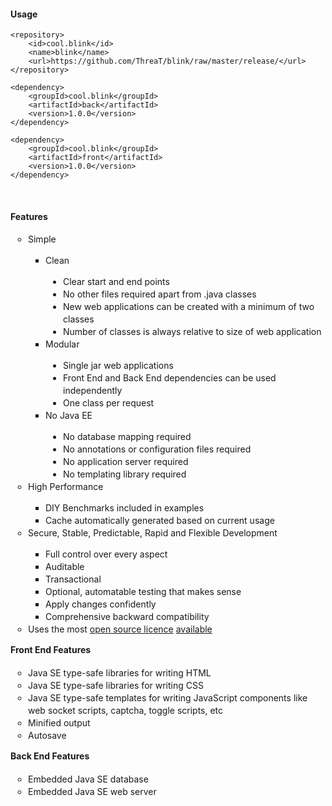 <h4 style="font-weight: bold; font-size: 14px;">Usage</h4>

```
<repository>
    <id>cool.blink</id>
    <name>blink</name>
    <url>https://github.com/ThreaT/blink/raw/master/release/</url>
</repository>
```
```
<dependency>
    <groupId>cool.blink</groupId>
    <artifactId>back</artifactId>
    <version>1.0.0</version>
</dependency>
```
```
<dependency>
    <groupId>cool.blink</groupId>
    <artifactId>front</artifactId>
    <version>1.0.0</version>
</dependency>
```

<br>

<h4 style="font-weight: bold; font-size: 14px;">Features</h4>

<ul style="padding-left: 2em; margin-top:10px; font-size: 14px;line-height: 20px;list-style-type: circle;">
  <li>Simple</li>
  <ul style="padding-left: 2em;list-style-type: square;">
    <li>Clean</li>
    <ul style="padding-left: 2em;list-style-type: disc;">
      <li>Clear start and end points</li>
      <li>No other files required apart from .java classes</li>
      <li>New web applications can be created with a minimum of two classes</li>
      <li>Number of classes is always relative to size of web application</li>
    </ul>
    <li>Modular</li>
    <ul style="padding-left: 2em;list-style-type: disc;">
      <li>Single jar web applications</li>
      <li>Front End and Back End dependencies can be used independently</li>
      <li>One class per request</li>
    </ul>
    <li>No Java EE</li>
    <ul style="padding-left: 2em;list-style-type: disc;">
      <li>No database mapping required</li>
      <li>No annotations or configuration files required</li>
      <li>No application server required</li>
      <li>No templating library required</li>
    </ul>
  </ul>
  <li>High Performance</li>
  <ul style="padding-left: 2em;list-style-type: square;">
    <li>DIY Benchmarks included in examples</li>
    <li>Cache automatically generated based on current usage</li>
  </ul>
  <li>Secure, Stable, Predictable, Rapid and Flexible Development</li>
  <ul style="padding-left: 2em;list-style-type: square;">
    <li>Full control over every aspect</li>
    <li>Auditable</li>
    <li>Transactional</li>
    <li>Optional, automatable testing that makes sense</li>
    <li>Apply changes confidently</li>
    <li>Comprehensive backward compatibility</li>
  </ul>
  <li>Uses the most <a href="http://unlicense.org/">open source licence</a> <a href="http://choosealicense.com/licenses/unlicense/">available</a></li>
</ul>

<h4 style="margin-top:10px;font-weight: bold;font-size: 14px;">Front End Features</h4>

<ul style="padding-left: 2em; font-size: 14px;margin-top:10px;line-height: 20px;list-style-type: circle;">
  <li>Java SE type-safe libraries for writing HTML</li>
  <li>Java SE type-safe libraries for writing CSS</li>
  <li>Java SE type-safe templates for writing JavaScript components like web socket scripts, captcha, toggle scripts, etc</li>
  <li>Minified output</li>
  <li>Autosave</li>
</ul>

<h4 style="margin-top:10px;font-weight: bold;font-size: 14px;">Back End Features</h4>

<ul style="padding-left: 2em; font-size: 14px;margin-top:10px;line-height: 20px;list-style-type: circle;">
  <li>Embedded Java SE database</li>
  <li>Embedded Java SE web server</li>
</ul>
